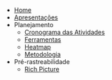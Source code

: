 - [Home](/README)
- [Apresentações](/apresentacoes.md)
- Planejamento
  - [Cronograma das Atividades](planejamento/cronograma.md)
  - [Ferramentas](planejamento/ferramentas.md)
  - [Heatmap](planejamento/heatmap.md)
  - [Metodologia](planejamento/metodologia.md)
- Pré-rastreabilidade
  - [Rich Picture](pre-rastreabilidade/rich_picture.md)
